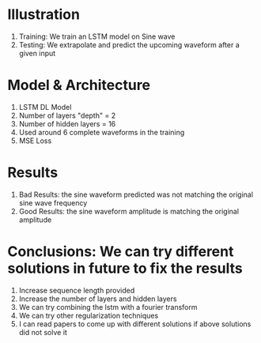 # Illustration
1) Training: We train an LSTM model on Sine wave
2) Testing: We extrapolate and predict the upcoming waveform after a given input

# Model & Architecture
1) LSTM DL Model
2) Number of layers "depth" = 2
3) Number of hidden layers  = 16
4) Used around 6 complete waveforms in the training
5) MSE Loss

# Results
1) Bad Results: the sine waveform predicted was not matching the original sine wave frequency
2) Good Results: the sine waveform amplitude is matching the original amplitude

# Conclusions: We can try different solutions in future to fix the results
1) Increase sequence length provided 
2) Increase the number of layers and hidden layers
3) We can try combining the lstm with a fourier transform
4) We can try other regularization techniques
5) I can read papers to come up with different solutions if above solutions did not solve it
